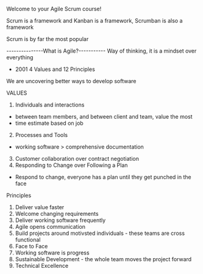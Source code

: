 Welcome to your Agile Scrum course!

Scrum is a framework and Kanban is a framework, Scrumban is also a framework

Scrum is by far the most popular

---------------What is Agile?-----------
Way of thinking, it is a mindset over everything
- 2001
4 Values and 12 Principles

We are uncovering better ways to develop software 

VALUES
1. Individuals and interactions 
- between team members, and between client and team, value the most
- time estimate based on job
2. Processes and Tools
- working software > comprehensive documentation 
3. Customer collaboration over contract negotiation
4. Responding to Change over Following a Plan
- Respond to change, everyone has a plan until they get punched in the face

Principles
1. Deliver value faster
2. Welcome changing requirements
3. Deliver working software frequently 
4. Agile opens communication
5. Build projects around motivsted individuals - these teams are cross functional
6. Face to Face
7. Working software is progress
8. Sustainable Development - the whole team moves the project forward
9. Technical Excellence 